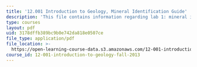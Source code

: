 ```yaml
---
title: '12.001 Introduction to Geology, Mineral Identification Guide'
description: 'This file contains information regarding lab 1: mineral identification.'
type: courses
layout: pdf
uid: 3178dffb389bc9b0e742da818e0507ce
file_type: application/pdf
file_location: >-
  https://open-learning-course-data.s3.amazonaws.com/12-001-introduction-to-geology-fall-2013/3178dffb389bc9b0e742da818e0507ce_MIT12_001F13_Lab1_Instrctn.pdf
course_id: 12-001-introduction-to-geology-fall-2013
---
```

